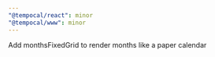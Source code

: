```yaml
---
"@tempocal/react": minor
"@tempocal/www": minor
---
```


Add monthsFixedGrid to render months like a paper calendar
